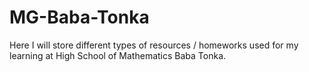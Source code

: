 # MG-Baba-Tonka
Here I will store different types of resources / homeworks used for my learning at High School of Mathematics Baba Tonka.
